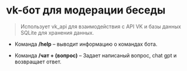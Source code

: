 # vk-бот для модерации беседы

>Использует vk_api для взаимодействия с API VK и базы данных SQLite для хранения данных.

* Команда **/help** – выводит информацию о командах бота.

  
* Команда **/чат + (вопрос)** – Задает написаный вопрос, chat gpt и возвращает ответ.
